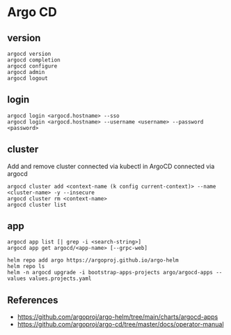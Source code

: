 # Argo CD

## version
```
argocd version
argocd completion
argocd configure
argocd admin
argocd logout
```

## login
```
argocd login <argocd.hostname> --sso
argocd login <argocd.hostname> --username <username> --password <password>
```

## cluster
Add and remove cluster connected via kubectl in ArgoCD connected via argocd
```
argocd cluster add <context-name (k config current-context)> --name <cluster-name> -y --insecure
argocd cluster rm <context-name>
argocd cluster list
```

## app
```
argocd app list [| grep -i <search-string>]
argocd app get argocd/<app-name> [--grpc-web]
```

```
helm repo add argo https://argoproj.github.io/argo-helm
helm repo ls
helm -n argocd upgrade -i bootstrap-apps-projects argo/argocd-apps --values values.projects.yaml
```

## References

- https://github.com/argoproj/argo-helm/tree/main/charts/argocd-apps
- https://github.com/argoproj/argo-cd/tree/master/docs/operator-manual
